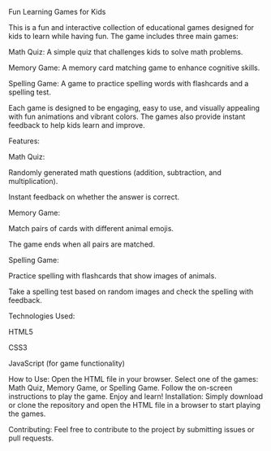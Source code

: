 Fun Learning Games for Kids

This is a fun and interactive collection of educational games designed for kids to learn while having fun. The game includes three main games:

Math Quiz: A simple quiz that challenges kids to solve math problems.

Memory Game: A memory card matching game to enhance cognitive skills.

Spelling Game: A game to practice spelling words with flashcards and a spelling test.

Each game is designed to be engaging, easy to use, and visually appealing with fun animations and vibrant colors. The games also provide instant feedback to help kids learn and improve.


Features:

Math Quiz:

Randomly generated math questions (addition, subtraction, and multiplication).

Instant feedback on whether the answer is correct.

Memory Game:

Match pairs of cards with different animal emojis.

The game ends when all pairs are matched.

Spelling Game:

Practice spelling with flashcards that show images of animals.

Take a spelling test based on random images and check the spelling with feedback.

Technologies Used:

HTML5

CSS3

JavaScript (for game functionality)

How to Use:
Open the HTML file in your browser.
Select one of the games: Math Quiz, Memory Game, or Spelling Game.
Follow the on-screen instructions to play the game.
Enjoy and learn!
Installation:
Simply download or clone the repository and open the HTML file in a browser to start playing the games.

Contributing:
Feel free to contribute to the project by submitting issues or pull requests.

